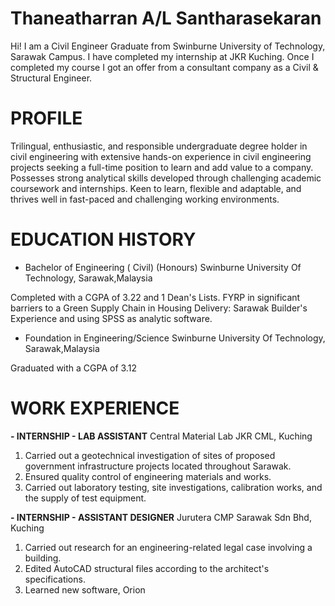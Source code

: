 # Thaneatharran A/L Santharasekaran

Hi! I am a Civil Engineer Graduate from Swinburne University of Technology, Sarawak Campus. I have completed my internship at JKR Kuching. Once I completed my course I got an offer from a consultant company as a Civil & Structural Engineer. 

# PROFILE
Trilingual, enthusiastic, and responsible undergraduate degree holder in civil engineering with extensive hands-on experience in civil engineering projects seeking a full-time position to learn and add value to a company. Possesses strong analytical skills developed through challenging academic coursework and internships. Keen to learn, flexible and adaptable, and thrives well in fast-paced and challenging working environments.

# EDUCATION HISTORY

- Bachelor of Engineering ( Civil) (Honours)
  Swinburne University Of Technology, Sarawak,Malaysia

Completed with a CGPA of 3.22 and 1 Dean's Lists. FYRP in significant barriers to a Green Supply Chain in Housing Delivery: Sarawak Builder's Experience and using
SPSS as analytic software.

- Foundation in Engineering/Science
Swinburne University Of Technology, Sarawak,Malaysia

Graduated with a CGPA of 3.12

# WORK EXPERIENCE

**- INTERNSHIP - LAB ASSISTANT**
Central Material Lab JKR CML, Kuching

1) Carried out a geotechnical investigation of sites of proposed
    government infrastructure projects located throughout Sarawak.
2) Ensured quality control of engineering materials and works.
3) Carried out laboratory testing, site investigations, calibration
    works, and the supply of test equipment.

**- INTERNSHIP - ASSISTANT DESIGNER**
Jurutera CMP Sarawak Sdn Bhd, Kuching

1) Carried out research for an engineering-related legal case involving a building.
2) Edited AutoCAD structural files according to the architect's specifications.
3) Learned new software, Orion
